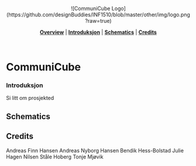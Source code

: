 <p align="center">
![CommuniCube Logo]
(https://github.com/designBuddies/INF1510/blob/master/other/img/logo.png?raw=true)

</p>


<p align="center">
<b><a href="#CommuniCube">Overview</a></b>
|
<b><a href="#introduksjon">Introduksjon</a></b>
|
<b><a href="#schematics">Schematics</a></b>
|
<b><a href="#credits">Credits</a></b>
</p>

<br>

# CommuniCube


### Introduksjon
Si litt om prosjekted

## Schematics

## Credits
Andreas Finn Hansen
Andreas Nyborg Hansen
Bendik Hess-Bolstad
Julie Hagen Nilsen
Ståle Hoberg
Tonje Mjøvik
